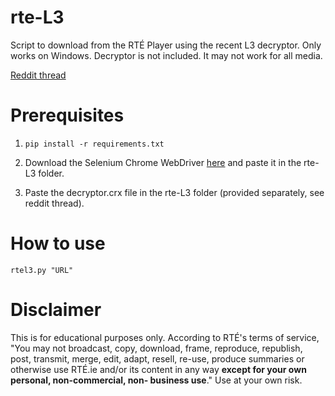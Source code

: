 # rte-L3
Script to download from the RTÉ Player using the recent L3 decryptor. Only works on Windows. Decryptor is not included. It may not work for all media.

[Reddit thread](https://www.reddit.com/user/fullonragerr/comments/kk0lli/introducing_rtel3_a_python_script_to_download/)

# Prerequisites
1. `pip install -r requirements.txt`

2. Download the Selenium Chrome WebDriver [here](https://chromedriver.chromium.org/downloads) and paste it in the rte-L3 folder.

3. Paste the decryptor.crx file in the rte-L3 folder (provided separately, see reddit thread).

# How to use
`rtel3.py "URL"`

# Disclaimer
This is for educational purposes only. According to RTÉ's terms of service, "You may not broadcast, copy, download, frame, reproduce, republish, post, transmit, merge, edit, adapt, resell, re-use, produce summaries or otherwise use RTÉ.ie and/or its content in any way **except for your own personal, non-commercial, non- business use**." Use at your own risk.
